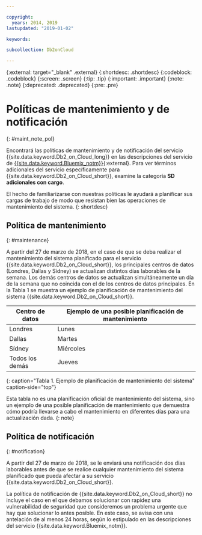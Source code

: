 ```yaml
---

copyright:
  years: 2014, 2019
lastupdated: "2019-01-02"

keywords: 

subcollection: Db2onCloud

---
```


<!-- Attribute definitions --> 
{:external: target="_blank" .external}
{:shortdesc: .shortdesc}
{:codeblock: .codeblock}
{:screen: .screen}
{:tip: .tip}
{:important: .important}
{:note: .note}
{:deprecated: .deprecated}
{:pre: .pre}

# Políticas de mantenimiento y de notificación
{: #maint_note_pol}

Encontrará las políticas de mantenimiento y de notificación del servicio
{{site.data.keyword.Db2_on_Cloud_long}} en las descripciones del servicio de [{{site.data.keyword.Bluemix_notm}}](http://www.ibm.com/software/sla/sladb.nsf/sla/bm?OpenDocument){:external}. Para ver términos adicionales del servicio específicamente para {{site.data.keyword.Db2_on_Cloud_short}}, examine la categoría **SD adicionales con cargo**. 

El hecho de familiarizarse con nuestras políticas le ayudará a planificar sus cargas de trabajo de modo que resistan bien las operaciones de mantenimiento del sistema.
{: shortdesc}

## Política de mantenimiento
{: #maintenance}

A partir del 27 de marzo de 2018, en el caso de que se deba realizar el mantenimiento del sistema planificado para el servicio {{site.data.keyword.Db2_on_Cloud_short}}, los principales centros de datos (Londres, Dallas y Sídney) se actualizan distintos días laborables de la semana. Los demás centros de datos se actualizan simultáneamente un día de la semana que no coincida con el de los centros de datos principales. En la Tabla 1 se muestra un ejemplo de planificación de mantenimiento del sistema {{site.data.keyword.Db2_on_Cloud_short}}.

| Centro de datos | Ejemplo de una posible planificación de mantenimiento |
|-------------|-----------------------------|
| Londres | Lunes |
| Dallas | Martes |
| Sídney | Miércoles |
| Todos los demás | Jueves |
{: caption="Tabla 1. Ejemplo de planificación de mantenimiento del sistema" caption-side="top"}

Esta tabla no es una planificación oficial de mantenimiento del sistema, sino un ejemplo de una posible planificación de mantenimiento que demuestra cómo podría llevarse a cabo el mantenimiento en diferentes días para una actualización dada.
{: note}

## Política de notificación
{: #notification}

A partir del 27 de marzo de 2018, se le enviará una notificación dos días laborables antes de que se realice cualquier mantenimiento del sistema planificado que pueda afectar a su servicio {{site.data.keyword.Db2_on_Cloud_short}}. 

La política de notificación de {{site.data.keyword.Db2_on_Cloud_short}} no incluye el caso en el que debamos solucionar con rapidez una vulnerabilidad de seguridad que consideremos un problema urgente que hay que solucionar lo antes posible. En este caso, se avisa con una antelación de al menos 24 horas, según lo estipulado en las descripciones del servicio {{site.data.keyword.Bluemix_notm}}.
